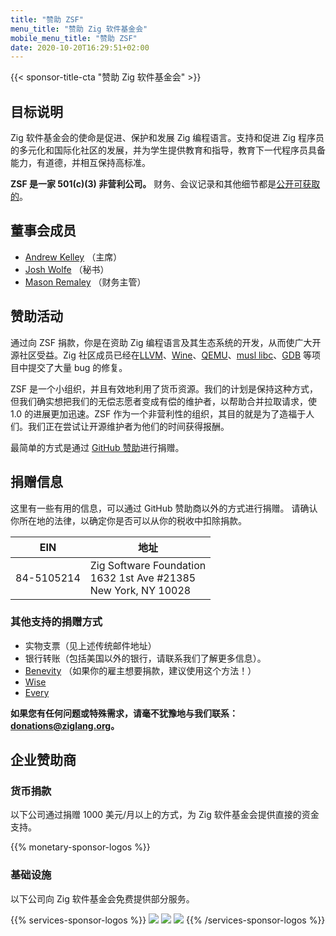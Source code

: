 ```yaml
---
title: "赞助 ZSF"
menu_title: "赞助 Zig 软件基金会"
mobile_menu_title: "赞助 ZSF"
date: 2020-10-20T16:29:51+02:00
---
```

{{< sponsor-title-cta "赞助 Zig 软件基金会" >}}

## 目标说明
Zig 软件基金会的使命是促进、保护和发展 Zig 编程语言。支持和促进 Zig 程序员的多元化和国际化社区的发展，并为学生提供教育和指导，教育下一代程序员具备能力，有道德，并相互保持高标准。

**ZSF 是一家 501(c)(3) 非营利公司。** 财务、会议记录和其他细节都是[公开可获取的](https://drive.google.com/drive/folders/1ucHARxVbhrBbuZDbhrGHYDTsYAs8_bMH?usp=sharing)。

## 董事会成员

- [Andrew Kelley](https://andrewkelley.me/) （主席）
- [Josh Wolfe](https://github.com/thejoshwolfe/) （秘书）
- [Mason Remaley](https://twitter.com/masonremaley/) （财务主管）

## 赞助活动

通过向 ZSF 捐款，你是在资助 Zig 编程语言及其生态系统的开发，从而使广大开源社区受益。Zig 社区成员已经在[LLVM](https://llvm.org/)、[Wine](https://winehq.org/)、[QEMU](https://qemu.org/)、[musl libc](https://musl.libc.org/)、[GDB](https://www.gnu.org/software/gdb/) 等项目中提交了大量 bug 的修复。

ZSF 是一个小组织，并且有效地利用了货币资源。我们的计划是保持这种方式，但我们确实想把我们的无偿志愿者变成有偿的维护者，以帮助合并拉取请求，使 1.0 的进展更加迅速。ZSF 作为一个非营利性的组织，其目的就是为了造福于人们。我们正在尝试让开源维护者为他们的时间获得报酬。

最简单的方式是通过 [GitHub 赞助](https://github.com/sponsors/ziglang)进行捐赠。

## 捐赠信息
这里有一些有用的信息，可以通过 GitHub 赞助商以外的方式进行捐赠。
请确认你所在地的法律，以确定你是否可以从你的税收中扣除捐款。

|   **EIN**   | **地址** |
|-------------|-------------|
| 84-5105214 | Zig Software Foundation  <br> 1632 1st Ave #21385  <br> New York, NY 10028|

### 其他支持的捐赠方式
- 实物支票（见上述传统邮件地址）
- 银行转账（包括美国以外的银行，请联系我们了解更多信息）。
- [Benevity](https://benevity.com) （如果你的雇主想要捐款，建议使用这个方法！）
- [Wise](https://wise.com)
- [Every](https://www.every.org/zig-software-foundation-inc/)

**如果您有任何问题或特殊需求，请毫不犹豫地与我们联系：donations@ziglang.org。**

## 企业赞助商

### 货币捐款
以下公司通过捐赠 1000 美元/月以上的方式，为 Zig 软件基金会提供直接的资金支持。

{{% monetary-sponsor-logos %}}

### 基础设施
以下公司向 Zig 软件基金会免费提供部分服务。

{{% services-sponsor-logos %}}
![](/lavatech.png)
![](/dropbox.png)
![](/scaleway.png)
{{% /services-sponsor-logos %}}














